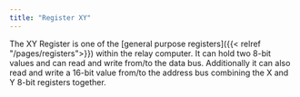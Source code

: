 ```yaml
---
title: "Register XY"
---
```


The XY Register is one of the [general purpose registers]({{< relref "/pages/registers">}}) within the relay computer. It can hold two 8-bit values and can read and write from/to the data bus. Additionally it can also read and write a 16-bit value from/to the address bus combining the X and Y 8-bit registers together.
